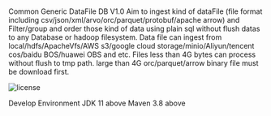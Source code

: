 #
Common Generic DataFile DB  V1.0
Aim to ingest kind of dataFile (file format including csv/json/xml/arvo/orc/parquet/protobuf/apache arrow) 
and Filter/group and order those kind of data using plain sql without flush datas to any Database or hadoop filesystem.
Data file can ingest from local/hdfs/ApacheVfs/AWS s3/google cloud storage/minio/Aliyun/tencent cos/baidu BOS/huawei OBS and etc.
Files less than 4G bytes can process without flush to tmp path. large than 4G orc/parquet/arrow binary file must be download first.


![license](https://img.shields.io/badge/license-Apache--2.0-green.svg)

Develop Environment
        JDK 11 above
        Maven 3.8 above
        
	
	